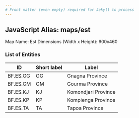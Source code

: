 ```yaml
---
# Front matter (even empty) required for Jekyll to process
---
```


## JavaScript Alias: maps/est

Map Name: Est
Dimensions (Width x Height): 600x460

### List of Entities

ID | Short label | Label
---|---|---|
BF.ES.GG|GG|Gnagna Province
BF.ES.GM|GM|Gourma Province
BF.ES.KJ|KJ|Komondjari Province
BF.ES.KP|KP|Kompienga Province
BF.ES.TA|TA|Tapoa Province
